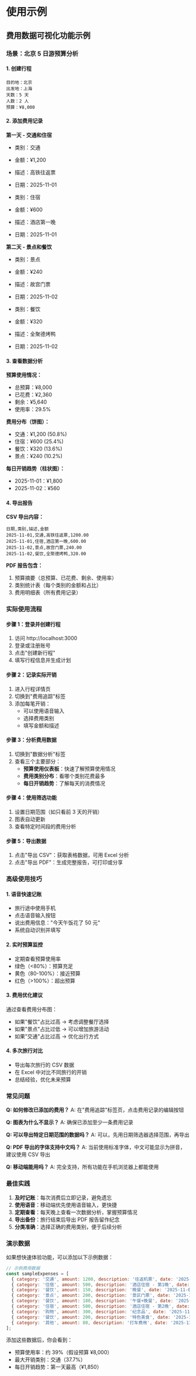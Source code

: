 # 使用示例

## 费用数据可视化功能示例

### 场景：北京 5 日游预算分析

#### 1. 创建行程
```
目的地：北京
出发地：上海
天数：5 天
人数：2 人
预算：¥8,000
```

#### 2. 添加费用记录

**第一天 - 交通和住宿**
- 类别：交通
- 金额：¥1,200
- 描述：高铁往返票
- 日期：2025-11-01

- 类别：住宿
- 金额：¥600
- 描述：酒店第一晚
- 日期：2025-11-01

**第二天 - 景点和餐饮**
- 类别：景点
- 金额：¥240
- 描述：故宫门票
- 日期：2025-11-02

- 类别：餐饮
- 金额：¥320
- 描述：全聚德烤鸭
- 日期：2025-11-02

#### 3. 查看数据分析

**预算使用情况：**
- 总预算：¥8,000
- 已花费：¥2,360
- 剩余：¥5,640
- 使用率：29.5%

**费用分布（饼图）：**
- 交通：¥1,200 (50.8%)
- 住宿：¥600 (25.4%)
- 餐饮：¥320 (13.6%)
- 景点：¥240 (10.2%)

**每日开销趋势（柱状图）：**
- 2025-11-01：¥1,800
- 2025-11-02：¥560

#### 4. 导出报告

**CSV 导出内容：**
```csv
日期,类别,描述,金额
2025-11-01,交通,高铁往返票,1200.00
2025-11-01,住宿,酒店第一晚,600.00
2025-11-02,景点,故宫门票,240.00
2025-11-02,餐饮,全聚德烤鸭,320.00
```

**PDF 报告包含：**
1. 预算摘要（总预算、已花费、剩余、使用率）
2. 类别统计表（每个类别的金额和占比）
3. 费用明细表（所有费用记录）

### 实际使用流程

#### 步骤 1：登录并创建行程
1. 访问 http://localhost:3000
2. 登录或注册账号
3. 点击"创建新行程"
4. 填写行程信息并生成计划

#### 步骤 2：记录实际开销
1. 进入行程详情页
2. 切换到"费用追踪"标签
3. 添加每笔开销：
   - 可以使用语音输入
   - 选择费用类别
   - 填写金额和描述

#### 步骤 3：分析费用数据
1. 切换到"数据分析"标签
2. 查看三个主要部分：
   - **预算使用仪表板**：快速了解预算使用情况
   - **费用类别分布**：看哪个类别花费最多
   - **每日开销趋势**：了解每天的消费情况

#### 步骤 4：使用筛选功能
1. 设置日期范围（如只看前 3 天的开销）
2. 图表自动更新
3. 查看特定时间段的费用分析

#### 步骤 5：导出数据
1. 点击"导出 CSV"：获取表格数据，可用 Excel 分析
2. 点击"导出 PDF"：生成完整报告，可打印或分享

### 高级使用技巧

#### 1. 语音快速记账
- 旅行途中使用手机
- 点击语音输入按钮
- 说出费用信息："今天午饭花了 50 元"
- 系统自动识别并填写

#### 2. 实时预算监控
- 定期查看预算使用率
- 绿色（<80%）：预算充足
- 黄色（80-100%）：接近预算
- 红色（>100%）：超出预算

#### 3. 费用优化建议
通过查看费用分布图：
- 如果"餐饮"占比过高 → 考虑调整餐厅选择
- 如果"景点"占比过低 → 可以增加旅游活动
- 如果"交通"占比过高 → 优化出行方式

#### 4. 多次旅行对比
- 导出每次旅行的 CSV 数据
- 在 Excel 中对比不同旅行的开销
- 总结经验，优化未来预算

### 常见问题

**Q: 如何修改已添加的费用？**
A: 在"费用追踪"标签页，点击费用记录的编辑按钮

**Q: 图表为什么不显示？**
A: 确保已添加至少一条费用记录

**Q: 可以导出特定日期范围的数据吗？**
A: 可以，先用日期筛选器选择范围，再导出

**Q: PDF 导出的字体支持中文吗？**
A: 当前使用标准字体，中文可能显示为拼音，建议使用 CSV 导出

**Q: 移动端能用吗？**
A: 完全支持，所有功能在手机浏览器上都能使用

### 最佳实践

1. **及时记账**：每次消费后立即记录，避免遗忘
2. **使用语音**：移动端优先使用语音输入，更快捷
3. **定期查看**：每天晚上查看一次数据分析，掌握预算情况
4. **导出备份**：旅行结束后导出 PDF 报告留作纪念
5. **分类准确**：选择正确的费用类别，便于后续分析

### 演示数据

如果想快速体验功能，可以添加以下示例数据：

```javascript
// 示例费用数据
const sampleExpenses = [
  { category: '交通', amount: 1200, description: '往返机票', date: '2025-11-01' },
  { category: '住宿', amount: 500, description: '酒店住宿 - 第1晚', date: '2025-11-01' },
  { category: '餐饮', amount: 150, description: '晚餐', date: '2025-11-01' },
  { category: '景点', amount: 200, description: '景区门票', date: '2025-11-02' },
  { category: '餐饮', amount: 180, description: '午餐+晚餐', date: '2025-11-02' },
  { category: '住宿', amount: 500, description: '酒店住宿 - 第2晚', date: '2025-11-02' },
  { category: '购物', amount: 300, description: '纪念品', date: '2025-11-03' },
  { category: '餐饮', amount: 200, description: '特色美食', date: '2025-11-03' },
  { category: '其他', amount: 80, description: '打车费用', date: '2025-11-03' },
];
```

添加这些数据后，你会看到：
- 预算使用率：约 39%（假设预算 ¥8,000）
- 最大开销类别：交通（37.7%）
- 每日开销趋势：第一天最高（¥1,850）
